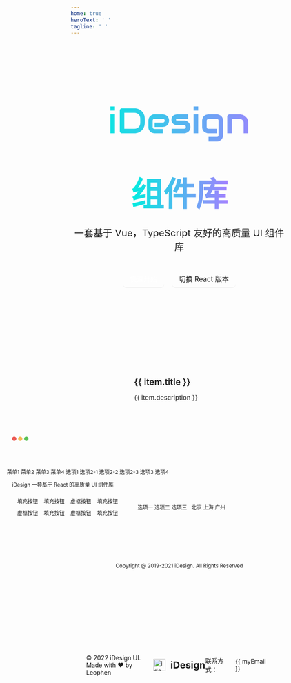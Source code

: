 ```yaml
---
home: true
heroText: ' '
tagline: ' '
---
```


<div class="home-container">
  <header class="home-header">
    <header class="home-title-txt">
      <svg width="771" height="197" viewBox="0 0 771 197" fill="none" xmlns="http://www.w3.org/2000/svg">
        <path d="M25.7109 23.7539H0.320312V0.804688H25.7109V23.7539ZM25.7109 151H0.320312V45.4336H25.7109V151ZM192.703 92.4062C192.703 100.935 191.206 108.78 188.211 115.941C185.281 123.103 181.212 129.288 176.004 134.496C170.796 139.639 164.611 143.676 157.449 146.605C150.288 149.535 142.508 151 134.109 151H65.5547C63.7318 151 62.0391 150.674 60.4766 150.023C58.9141 149.372 57.5469 148.493 56.375 147.387C55.2682 146.215 54.3893 144.848 53.7383 143.285C53.0872 141.723 52.7617 140.03 52.7617 138.207V23.7539C52.7617 21.9961 53.0872 20.3359 53.7383 18.7734C54.3893 17.2109 55.2682 15.8438 56.375 14.6719C57.5469 13.5 58.9141 12.5885 60.4766 11.9375C62.0391 11.2865 63.7318 10.9609 65.5547 10.9609H134.109C142.508 10.9609 150.288 12.4258 157.449 15.3555C164.611 18.2852 170.796 22.3542 176.004 27.5625C181.212 32.7057 185.281 38.8906 188.211 46.1172C191.206 53.2786 192.703 61.0911 192.703 69.5547V92.4062ZM167.312 69.5547C167.312 64.6068 166.499 60.082 164.871 55.9805C163.309 51.8789 161.062 48.3958 158.133 45.5312C155.203 42.6016 151.688 40.3555 147.586 38.793C143.549 37.1654 139.057 36.3516 134.109 36.3516H78.1523V125.609H134.109C139.057 125.609 143.549 124.828 147.586 123.266C151.688 121.638 155.203 119.392 158.133 116.527C161.062 113.598 163.309 110.115 164.871 106.078C166.499 101.977 167.312 97.4193 167.312 92.4062V69.5547ZM328.348 80.3945C328.348 83.9102 327.729 87.7188 326.492 91.8203C325.255 95.8568 323.237 99.6328 320.438 103.148C317.703 106.599 314.09 109.496 309.598 111.84C305.171 114.184 299.767 115.355 293.387 115.355H247.586V91.2344H293.387C296.837 91.2344 299.507 90.1927 301.395 88.1094C303.283 85.9609 304.227 83.3242 304.227 80.1992C304.227 76.8789 303.152 74.2747 301.004 72.3867C298.921 70.4987 296.382 69.5547 293.387 69.5547H247.586C244.135 69.5547 241.466 70.6289 239.578 72.7773C237.69 74.8607 236.746 77.4648 236.746 80.5898V116.039C236.746 119.424 237.788 122.061 239.871 123.949C242.02 125.837 244.656 126.781 247.781 126.781H293.387V151H247.586C244.07 151 240.262 150.382 236.16 149.145C232.124 147.908 228.348 145.922 224.832 143.188C221.382 140.388 218.484 136.775 216.141 132.348C213.797 127.855 212.625 122.419 212.625 116.039V80.3945C212.625 76.8789 213.243 73.1029 214.48 69.0664C215.717 64.9648 217.703 61.1888 220.438 57.7383C223.237 54.2227 226.85 51.293 231.277 48.9492C235.77 46.6055 241.206 45.4336 247.586 45.4336H293.387C296.902 45.4336 300.678 46.0521 304.715 47.2891C308.816 48.526 312.592 50.5443 316.043 53.3438C319.559 56.0781 322.488 59.6914 324.832 64.1836C327.176 68.6107 328.348 74.0143 328.348 80.3945ZM447.488 115.355C447.488 119.717 446.935 123.656 445.828 127.172C444.721 130.622 443.257 133.682 441.434 136.352C439.611 138.956 437.495 141.202 435.086 143.09C432.677 144.913 430.138 146.41 427.469 147.582C424.865 148.754 422.195 149.633 419.461 150.219C416.792 150.74 414.253 151 411.844 151H343.094V125.609H411.648C415.099 125.609 417.703 124.73 419.461 122.973C421.219 121.215 422.098 118.676 422.098 115.355C421.772 108.585 418.354 105.199 411.844 105.199H372.488C366.889 105.199 362.137 104.223 358.23 102.27C354.324 100.316 351.134 97.875 348.66 94.9453C346.251 92.0156 344.493 88.8581 343.387 85.4727C342.345 82.0872 341.824 78.9297 341.824 76C341.824 70.3359 342.833 65.5833 344.852 61.7422C346.87 57.8359 349.409 54.6784 352.469 52.2695C355.529 49.8607 358.849 48.1354 362.43 47.0938C366.01 45.987 369.363 45.4336 372.488 45.4336H434.891V70.8242H372.684C371.382 70.8242 370.34 70.987 369.559 71.3125C368.842 71.5729 368.289 71.9635 367.898 72.4844C367.573 72.9401 367.378 73.4609 367.312 74.0469C367.247 74.5677 367.215 75.0885 367.215 75.6094C367.28 76.651 367.475 77.4648 367.801 78.0508C368.126 78.6367 368.517 79.0599 368.973 79.3203C369.493 79.5807 370.047 79.7435 370.633 79.8086C371.284 79.8086 371.902 79.8086 372.488 79.8086H411.844C418.354 79.8086 423.888 80.9805 428.445 83.3242C433.003 85.668 436.681 88.6302 439.48 92.2109C442.28 95.7266 444.298 99.5677 445.535 103.734C446.837 107.901 447.488 111.775 447.488 115.355ZM491.141 23.7539H465.75V0.804688H491.141V23.7539ZM491.141 151H465.75V45.4336H491.141V151ZM630.398 161.156C630.398 165.518 629.845 169.424 628.738 172.875C627.632 176.391 626.167 179.451 624.344 182.055C622.521 184.724 620.405 186.97 617.996 188.793C615.587 190.681 613.048 192.211 610.379 193.383C607.775 194.555 605.105 195.401 602.371 195.922C599.702 196.508 597.163 196.801 594.754 196.801H548.953V171.41H594.754C598.204 171.41 600.776 170.531 602.469 168.773C604.161 167.016 605.008 164.477 605.008 161.156V80.9805C605.008 77.6602 604.161 75.1536 602.469 73.4609C600.776 71.7031 598.204 70.8242 594.754 70.8242H548.953C545.828 70.8242 543.354 71.8008 541.531 73.7539C539.708 75.6419 538.797 78.0508 538.797 80.9805V115.355C538.797 118.676 539.676 121.215 541.434 122.973C543.191 124.73 545.763 125.609 549.148 125.609H594.754V151H548.953C546.544 151 544.005 150.74 541.336 150.219C538.667 149.633 535.997 148.754 533.328 147.582C530.724 146.41 528.217 144.913 525.809 143.09C523.4 141.202 521.284 138.956 519.461 136.352C517.638 133.682 516.173 130.622 515.066 127.172C513.96 123.656 513.406 119.717 513.406 115.355V80.9805C513.406 78.5716 513.667 76.0326 514.188 73.3633C514.773 70.694 515.652 68.0573 516.824 65.4531C517.996 62.7839 519.493 60.2448 521.316 57.8359C523.204 55.4271 525.451 53.3112 528.055 51.4883C530.724 49.6654 533.784 48.2005 537.234 47.0938C540.685 45.987 544.591 45.4336 548.953 45.4336H594.754C597.163 45.4336 599.702 45.7266 602.371 46.3125C605.105 46.8333 607.775 47.6797 610.379 48.8516C613.048 50.0234 615.587 51.5534 617.996 53.4414C620.405 55.2643 622.521 57.5104 624.344 60.1797C626.167 62.7839 627.632 65.8112 628.738 69.2617C629.845 72.7122 630.398 76.6185 630.398 80.9805V161.156ZM770.633 151H745.242V92.4062C745.242 89.0859 744.656 86.1237 743.484 83.5195C742.378 80.8503 740.848 78.5716 738.895 76.6836C736.941 74.7956 734.63 73.3633 731.961 72.3867C729.357 71.3451 726.525 70.8242 723.465 70.8242H679.031V151H653.641V58.0312C653.641 56.2734 653.966 54.6458 654.617 53.1484C655.268 51.5859 656.18 50.2513 657.352 49.1445C658.523 47.9727 659.891 47.0612 661.453 46.4102C663.016 45.7591 664.676 45.4336 666.434 45.4336H723.66C726.85 45.4336 730.203 45.7917 733.719 46.5078C737.299 47.224 740.815 48.3958 744.266 50.0234C747.781 51.5859 751.102 53.6042 754.227 56.0781C757.417 58.487 760.216 61.4492 762.625 64.9648C765.099 68.4154 767.052 72.4193 768.484 76.9766C769.917 81.5339 770.633 86.6771 770.633 92.4062V151Z" fill="url(#paint0_linear_1001_79)"/>
        <defs>
        <linearGradient id="paint0_linear_1001_79" x1="-98" y1="81" x2="867" y2="81" gradientUnits="userSpaceOnUse">
        <stop stop-color="#00EDDF"/>
        <stop offset="1" stop-color="#A281FF"/>
        </linearGradient>
        </defs>
      </svg>
    </header>
    <header class="home-title-info">
      <span>组件库</span>
    </header>
    <p class="home-header-description">
      一套基于 Vue，TypeScript 友好的高质量 UI 组件库
    </p>
    <div class="home-title-btn-wrap">
      <div class="home-title-btn" @click="toComponents">
        快速开始
        <Icon name="ArrowRight" :size="14" color="#fff" />
      </div>
      <div class="home-title-btn trans" @click="toReactVersion">
        切换 React 版本
      </div>
    </div>
  </header>

  <section class="home-content">
    <div
      class="home-content-item"
      v-for="item in contentArr"
      :key="item.value"
    >
      <div class="home-content-item-title">{{ item.title }}</div>
      <div class="home-content-item-description">{{ item.description }}</div>
    </div>
  </section>

  <div class="home-display">
    <section class="home-web">
      <header class="home-web-header">
        <div class="home-web-header-dots">
          <div class="home-web-header-dot"></div>
          <div class="home-web-header-dot"></div>
          <div class="home-web-header-dot"></div>
        </div>
        <i-input placeholder="iDesign" clearable size="small" suffixIcon="Search" />
      </header>
      <i-layout>
        <i-layout-header>
          <i-menu defaultActive="b">
            <i-menu-item value="a">菜单1</i-menu-item>
            <i-menu-item value="b">菜单2</i-menu-item>
            <i-menu-item value="c">菜单3</i-menu-item>
            <i-menu-item value="d">菜单4</i-menu-item>
            <template #prefixContent>
              <img src="/images/logo.svg" />
            </template>
            <template #suffixContent>
              <i-dropdown :options="options">
                <i-avatar :size="24" />
              </i-dropdown>
            </template>
          </i-menu>
        </i-layout-header>
        <i-layout :style="{ height: '320px' }">
          <i-layout-aside :width="120">
            <i-menu width="100%" direction="vertical">
              <i-menu-item>选项1</i-menu-item>
              <i-menu-group title="选项2" expandAll>
                <i-menu-item>选项2-1</i-menu-item>
                <i-menu-item>选项2-2</i-menu-item>
                <i-menu-item>选项2-3</i-menu-item>
              </i-menu-group>
              <i-menu-item>选项3</i-menu-item>
              <i-menu-item>选项4</i-menu-item>
            </i-menu>
          </i-layout-aside>
          <i-layout class="home-web-layout-content-wrapper">
            <i-layout-content>
              <div class="home-web-breadcrumb">
                <i-breadcrumb>
                  <i-breadcrumb-item>iDesign</i-breadcrumb-item>
                  <i-breadcrumb-item>一套基于 React 的高质量 UI 组件库</i-breadcrumb-item>
                </i-breadcrumb>
              </div>
              <div class="home-web-block-wrapper">
                <div class="home-web-block-item">
                  <div class="home-web-block -demo1">
                    <i-button size="small" type="info">
                      填充按钮
                    </i-button>
                    <i-button size="small" type="primary">
                      填充按钮
                    </i-button>
                    <i-button size="small" type="primary" variant="dashed">
                      虚框按钮
                    </i-button>
                    <i-button size="small" type="success">
                      填充按钮
                    </i-button>
                    <i-button size="small" type="success" variant="dashed">
                      虚框按钮
                    </i-button>
                    <i-button size="small" type="warning">
                      填充按钮
                    </i-button>
                    <i-button size="small" type="warning" variant="dashed">
                      虚框按钮
                    </i-button>
                    <i-button size="small" type="error">
                      填充按钮
                    </i-button>
                  </div>
                  <div class="home-web-block -demo2">
                    <i-radio-group
                      size="small"
                      :currentValue="currentValue"
                      @change="handleChange"
                    >
                      <i-radio value="1">选项一</i-radio>
                      <i-radio value="2">选项二</i-radio>
                      <i-radio value="3">选项三</i-radio>
                    </i-radio-group>
                    <i-checkbox-group
                      size="small"
                      :currentValue="currentValue2"
                      @change="handleChange2"
                    >
                      <i-checkbox value="bj">北京</i-checkbox>
                      <i-checkbox value="sh">上海</i-checkbox>
                      <i-checkbox value="gz">广州</i-checkbox>
                    </i-checkbox-group>
                    <i-date-picker type="range" />
                  </div>
                  <div class="home-web-block -demo3">
                    <i-color-picker defaultValue="#5674f5" />
                    <i-color-picker defaultValue="#72d4b7" />
                    <i-color-picker defaultValue="#d8eef2" />
                    <i-time-picker />
                    <i-upload />
                  </div>
                </div>
                <div class="home-web-block-item">
                  <div class="home-web-block -demo4">
                    <i-rate :defaultValue="2" />
                    <i-progress type="circle" :percentage="30" :width="100" />
                    <i-progress type="circle" :width="100" :percentage="70" indeterminate />
                    <i-rate :defaultValue="4" />
                    <i-progress width="100%" :percentage="90" indeterminate />
                    <i-slider :defaultValue="30" />
                  </div>
                </div>
                <div class="home-web-block-item">
                  <div class="home-web-block -demo5">
                    <i-pagination :total="80" />
                  </div>
                </div>
              </div>
            </i-layout-content>
            <i-layout-footer>
              <div class="home-web-footer">
                Copyright @ 2019-2021 iDesign. All Rights Reserved
              </div>
            </i-layout-footer>
          </i-layout>
        </i-layout>
      </i-layout>
    </section>
  </div>

  <footer class="home-footer">
    <div class="home-footer-left">
      © 2022 iDesign UI. Made with ❤ by Leophen
    </div>
    <div class="home-footer-center">
      <img :src="logo" alt="idesign" />
      <div class="home-footer-center-title">iDesign</div>
    </div>
    <div class="home-footer-right">
      联系方式：
      <i-popup>
        <div
          class="home-footer-right-email"
          @click="handleCopyEmail"
          @mouseenter="handleEnterEmail"
          @mouseleave="handleLeaveEmail"
        >
          {{ myEmail }}
        </div>
        <template #content>
          {{ copyText }}
        </template>
      </i-popup>
    </div>
  </footer>
</div>

<script setup lang="ts">
import { ref } from 'vue'
import logo from '/images/logo.svg'
import {
  Avatar,
  Breadcrumb,
  Button,
  Checkbox,
  ColorPicker,
  DatePicker,
  Dropdown,
  Icon,
  Input,
  Layout,
  Menu,
  Message,
  Pagination,
  Popup,
  Progress,
  Radio,
  Rate,
  Slider,
  TimePicker,
  Upload
} from 'idesign-vue'

const contentArr = [
  {
    title: '高性能',
    value: 'high_performance',
    description: '为严苛场景精心优化，拥有最佳的包体积大小和极致的性能。'
  },
  {
    title: '可定制',
    value: 'customizable',
    description: '可以高效地对组件外观进行调整，或是创造出自己的主题。'
  },
  {
    title: '流畅性',
    value: 'fluency',
    description: '拥有流畅和细腻的动画，助力产品打造出极致体验。'
  }
]

const toComponents = () => {
  window.location.replace('/components/Button/Button.html')
}

const toReactVersion = () => {
  window.open('https://idesign-react.vercel.app/')
}
const tipVisible = ref(false)
const setTipVisible = (visible: boolean) => {
  tipVisible.value = visible
}
const copyText = ref('点击复制邮箱')
const setCopyText = (txt: string) => {
  copyText.value = txt
}
const myEmail = 'leophen@foxmail.com'
const handleCopyEmail = () => {
  setCopyText('已复制')
  navigator.clipboard.writeText(myEmail)
  Message.success('复制成功')
}
const handleEnterEmail = () => {
  setTipVisible(true)
}
const handleLeaveEmail = () => {
  setCopyText('点击复制邮箱')
  setTipVisible(false)
}

const options = [
  {
    content: '个人中心',
    value: 1
  },
  {
    content: '退出',
    value: 2
  }
]

const currentValue = ref('2')
const handleChange = (val: string) => {
  currentValue.value = val
}

const currentValue2 = ref(['gz'])
const handleChange2 = (val: any) => {
  currentValue2.value = val
}
</script>

<style lang="scss">
a {
  text-decoration: none;
}

.home-container {
  display: flex;
  flex-direction: column;
  align-items: center;
  margin-top: 64px;
  * {
    cursor: default;
  }
}

.home-header {
  display: flex;
  flex-direction: column;
  align-items: center;
  margin-top: 90px;
  .home-title-txt {
    display: flex;
    align-items: center;
    justify-content: center;
    svg {
      width: 320px;
      height: 100px;
    }
  }
  .home-title-info {
    margin: 0 auto;
    margin-top: 10px;
    color: var(--i-font);
    font-weight: 900;
    font-size: 76px;
    font-family: Inter, -apple-system, BlinkMacSystemFont, 'Segoe UI', Roboto,
      Oxygen, Ubuntu, Cantarell, 'Fira Sans', 'Droid Sans', 'Helvetica Neue',
      sans-serif;
    line-height: 1.25;
    letter-spacing: -1.5px;
    text-align: center;
    background: linear-gradient(90deg, #00eddf 0%, #a281ff 100%);
    -webkit-background-clip: text;
    background-clip: text;
    text-rendering: optimizeLegibility;
    -webkit-text-fill-color: transparent;
  }
  .home-header-description {
    margin-top: 24px;
    margin-bottom: 40px;
    color: var(--i-font-3);
    font-size: 22px;
    text-align: center;
  }
  .home-title-btn-wrap {
    display: flex;
    align-items: center;
    justify-content: center;
    a:hover {
      text-decoration: none;
    }
  }
  .home-title-btn {
    display: flex;
    align-items: center;
    box-sizing: border-box;
    width: fit-content;
    height: 40px;
    padding: 0 16px;
    color: #fff;
    font-size: 16px;
    white-space: nowrap;
    background: var(--i-primary);
    border-color: var(--i-primary);
    border-radius: 8px;
    box-shadow: 0 2px #0000000b;
    cursor: pointer;
    transition: all 0.2s cubic-bezier(0.645, 0.045, 0.355, 1);
    .i-icon {
      margin-right: -6px;
      margin-left: 2px;
      transition: all 0.2s cubic-bezier(0.645, 0.045, 0.355, 1);
      pointer-events: none;
    }
    &:hover {
      background: var(--i-primary-hover);
      border-color: var(--i-primary-hover);
      .i-icon {
        margin-right: -8px;
        margin-left: 4px;
      }
    }
    &:active {
      background: var(--i-primary-active);
      border-color: var(--i-primary-active);
    }
    &.trans {
      margin-left: 18px;
      color: var(--i-primary-txt);
      background: transparent;
      border: 1px solid var(--i-primary-txt);
      &:hover {
        color: var(--i-primary-hover);
        border-color: var(--i-primary-hover);
      }
      &:active {
        color: var(--i-primary-active);
        border-color: var(--i-primary-active);
      }
    }
  }
}

.home-content {
  display: flex;
  flex: 1;
  align-items: center;
  justify-content: center;
  width: 100%;
  margin-top: 96px;
  padding: 56px 0 36px;
  border-top: 1px solid var(--i-border);
  .home-content-item {
    width: 210px;
    .home-content-item-title {
      margin-bottom: 15px;
      color: var(--i-font-2);
      font-weight: 600;
      font-size: 20px;
    }
    .home-content-item-description {
      width: 100%;
      color: var(--i-font-3);
      font-size: 15px;
    }
    &:not(:first-of-type) {
      margin-left: 72px;
    }
  }
}

.home-footer {
  display: flex;
  align-items: center;
  justify-content: space-between;
  width: calc(100% - 72px);
  height: 90px;
  margin-top: 100px;
  padding: 0 36px;
  border-top: 1px solid var(--i-border);
  .home-footer-left {
    width: 500px;
    color: var(--i-font-3);
  }
  .home-footer-center {
    display: flex;
    align-items: center;
    color: var(--i-font-2);
    .home-footer-center-title {
      margin-left: 12px;
      font-weight: bold;
      font-size: 22px;
    }
    img {
      width: 28px;
    }
  }
  .home-footer-right {
    position: relative;
    display: flex;
    align-items: center;
    justify-content: right;
    width: 500px;
    color: var(--i-font-3);
    .home-footer-right-email {
      color: var(--i-font-3);
      cursor: pointer;
    }
  }
}

.home-web {
  width: 800px;
  height: 400px;
  margin-top: 30px;
  overflow: hidden;
  font-size: 12px;
  border: 1px solid var(--i-border);
  border-radius: 16px;
  .i-layout--header {
    .i-menu {
      box-sizing: border-box;
      border-bottom: 1px solid var(--i-border);
    }
  }
  .i-layout--aside {
    box-sizing: border-box;
    height: 100%;
    overflow: auto;
    overflow: overlay;
    border-right: 1px solid var(--i-border);
  }
  .i-menu {
    height: 40px;
    font-size: 12px;
  }
  .i-menu__vertical {
    height: 100%;
  }
  .i-menu-item {
    min-width: 50px;
    height: 24px;
  }
  .i-collapse,
  .i-radio__label {
    font-size: 12px;
  }
  .i-radio__input {
    width: 12px;
    height: 12px;
    &::after {
      width: 6px;
      height: 6px;
      margin-top: -3px;
      margin-left: -3px;
    }
  }
  .i-checkbox-group .i-checkbox,
  .i-radio-group .i-radio {
    margin-right: 12px;
    &:last-of-type {
      margin-right: 0;
    }
  }
  .i-collapse-item__header {
    height: 24px;
    .i-icon {
      font-size: 12px;
    }
  }
  .i-menu__logo {
    height: 24px;
  }
}

.home-web-header {
  position: relative;
  display: flex;
  align-items: center;
  justify-content: center;
  width: 100%;
  height: 40px;
  .i-input {
    width: 200px;
  }
}

.home-web-header-dots {
  position: absolute;
  left: 12px;
  display: flex;
  align-items: center;
}

.home-web-header-dot {
  width: 10px;
  height: 10px;
  margin-right: 4px;
  border-radius: 50%;
  &:nth-of-type(1) {
    background: #ec5952;
  }
  &:nth-of-type(2) {
    background: #f4ba57;
  }
  &:nth-of-type(3) {
    background: #59c155;
  }
}

.home-web-breadcrumb {
  padding: 12px;
  font-size: 12px;
  .i-icon {
    font-size: 12px !important;
  }
}

.home-web-layout-content-wrapper {
  box-sizing: border-box;
  height: 100%;
  overflow: auto;
  overflow: overlay;
  border-radius: 0 0 10px 0;
}

.home-web-block-item {
  display: flex;
  margin-bottom: 12px;
  padding: 0 12px;
}

.home-web-block {
  display: flex;
  flex: 1;
  flex-wrap: wrap;
  align-items: center;
  justify-content: center;
  box-sizing: border-box;
  margin-right: 12px;
  border: 1px solid var(--i-border);
  border-radius: 10px;
  transition: all 0.2s ease-out;
  &:last-of-type {
    margin-right: 0;
  }
  &.-demo1 {
    gap: 10px;
    justify-content: space-around;
    padding: 10px;
  }
  &.-demo2 {
    gap: 10px;
    padding: 10px;
  }
  &.-demo3 {
    .i-color-picker {
      margin: 0 6px;
    }
  }
  &.-demo4 {
    padding: 12px;
    .i-rate {
      margin-right: 12px;
    }
    .i-progress {
      margin-right: 12px;
      margin-bottom: 12px;
      &:nth-of-type(5) {
        width: 100%;
      }
    }
  }
  &.-demo5 {
    padding: 12px;
  }
}

.home-web-footer {
  display: flex;
  align-items: center;
  justify-content: center;
  box-sizing: border-box;
  width: 100%;
  height: 40px;
  color: var(--i-font);
  background-color: var(--i-bg);
  border-top: 1px solid var(--i-border);
  border-radius: 0 0 10px 0;
}
</style>
